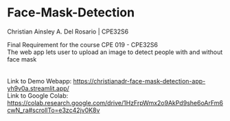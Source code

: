 # Face-Mask-Detection
Christian Ainsley A. Del Rosario | CPE32S6

Final Requirement for the course CPE 019 - CPE32S6<br>
The web app lets user to upload an image to detect people with and without face mask
<br><br><br>
Link to Demo Webapp: https://christianadr-face-mask-detection-app-yh9v0a.streamlit.app/<br>
Link to Google Colab: https://colab.research.google.com/drive/1HzFrpWmx2o9AkPd9she6oArFm6cwN_ra#scrollTo=e3zc42jv0K8v
